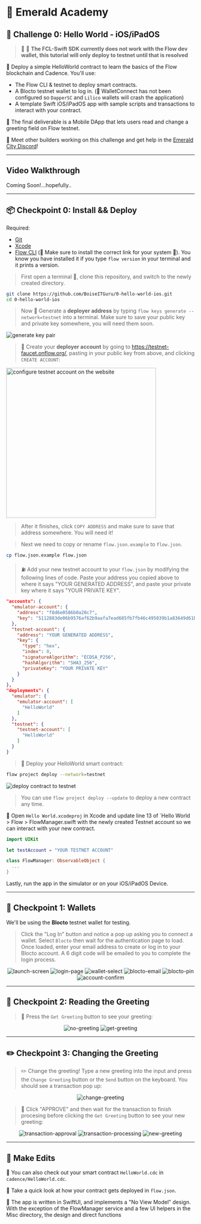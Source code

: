 # 💎 Emerald Academy

## 🚩 Challenge 0: Hello World - iOS/iPadOS

> 🧨 🧨 **The FCL-Swift SDK currently does not work with the Flow dev wallet, this tutorial will only deploy to testnet until that is resolved**

🎫 Deploy a simple HelloWorld contract to learn the basics of the Flow blockchain and Cadence. You'll use:

- The Flow CLI & testnet to deploy smart contracts.
- A Blocto testnet wallet to log in. (🧨 WalletConnect has not been configured so `DapperSC` and `Lilico` wallets will crash the application)
- A template Swift iOS/iPadOS app with sample scripts and transactions to interact with your contract.

🌟 The final deliverable is a Mobile DApp that lets users read and change a greeting field on Flow testnet.

💬 Meet other builders working on this challenge and get help in the [Emerald City Discord](https://discord.gg/emeraldcity)!

---

## Video Walkthrough

Coming Soon!...hopefully..

---

## 📦 Checkpoint 0: Install && Deploy

Required:

- [Git](https://git-scm.com/downloads)
- [Xcode](https://apps.apple.com/us/app/xcode/id497799835?mt=12)
- [Flow CLI](https://docs.onflow.org/flow-cli/install/) (🧨 Make sure to install the correct link for your system 🧨). You know you have installed it if you type `flow version` in your terminal and it prints a version.

> First open a terminal 📱, clone this repository, and switch to the newly created directory.

```sh
git clone https://github.com/BoiseITGuru/0-hello-world-ios.git
cd 0-hello-world-ios
```

> Now 🔐 Generate a **deployer address** by typing `flow keys generate --network=testnet` into a terminal. Make sure to save your public key and private key somewhere, you will need them soon.

<img src="https://i.imgur.com/HbF4C73.png" alt="generate key pair" />

> 👛 Create your **deployer account** by going to <https://testnet-faucet.onflow.org/>, pasting in your public key from above, and clicking `CREATE ACCOUNT`:

<img src="https://i.imgur.com/73OjT3K.png" alt="configure testnet account on the website" width="400" />

> After it finishes, click `COPY ADDRESS` and make sure to save that address somewhere. You will need it!

> Next we need to copy or rename `flow.json.example` to `flow.json`.

```sh
cp flow.json.example flow.json
```

> ⛽️ Add your new testnet account to your `flow.json` by modifying the following lines of code. Paste your address you copied above to where it says "YOUR GENERATED ADDRESS", and paste your private key where it says "YOUR PRIVATE KEY".

```json
"accounts": {
  "emulator-account": {
    "address": "f8d6e0586b0a20c7",
    "key": "5112883de06b9576af62b9aafa7ead685fb7fb46c495039b1a83649d61bff97c"
  },
  "testnet-account": {
    "address": "YOUR GENERATED ADDRESS",
    "key": {
      "type": "hex",
      "index": 0,
      "signatureAlgorithm": "ECDSA_P256",
      "hashAlgorithm": "SHA3_256",
      "privateKey": "YOUR PRIVATE KEY"
    }
  }
},
"deployments": {
  "emulator": {
    "emulator-account": [
      "HelloWorld"
    ]
  },
  "testnet": {
    "testnet-account": [
      "HelloWorld"
    ]
  }
}
```

> 🚀 Deploy your HelloWorld smart contract:

```sh
flow project deploy --network=testnet
```

<img src="https://i.imgur.com/GBFs2Uz.png" alt="deploy contract to testnet" />

> You can use `flow project deploy --update` to deploy a new contract any time.

📱 Open `Hello World.xcodeproj` in Xcode and update line 13 of `Hello World > Flow > FlowManager.swift with the newly created Testnet account so we can interact with your new contract.

```swift
import UIKit

let testAccount = "YOUR TESTNET ACCOUNT"

class FlowManager: ObservableObject {
  ...
}
```

Lastly, run the app in the simulator or on your iOS/iPadOS Device.

---

## 👛 Checkpoint 1: Wallets

We'll be using the **Blocto** testnet wallet for testing.

> Click the "Log In" button and notice a pop up asking you to connect a wallet. Select `Blocto` then wait for the authentication page to load. Once loaded, enter your email address to create or log in to your Blocto account. A 6 digit code will be emailed to you to complete the login process.

<div align="center">
  <img src="https://i.imgur.com/jUo8QDQl.png" alt="launch-screen" />
  <img src="https://i.imgur.com/HyGr40al.png" alt="login-page" />
  <img src="https://i.imgur.com/FqNl1mMl.png" alt="wallet-select" />
  <img src="https://i.imgur.com/6ZF36Apl.png" alt="blocto-email" />
  <img src="https://i.imgur.com/k8PgJB9l.png" alt="blocto-pin" />
  <img src="https://i.imgur.com/2pBBsxMl.png" alt="account-confirm" />
</div>

---

## 📘 Checkpoint 2: Reading the Greeting

> 👀 Press the `Get Greeting` button to see your greeting:

<div align="center">
  <img src="https://i.imgur.com/mGDpcdfl.png" alt="no-greeting" />
  <img src="https://i.imgur.com/G6Tubj4l.png" alt="get-greeting" />
</div>

---

## ✏️ Checkpoint 3: Changing the Greeting

> ✏️ Change the greeting! Type a new greeting into the input and press the `Change Greeting` button or the `Send` button on the keyboard. You should see a transaction pop up:

<div align="center">
  <img src="https://i.imgur.com/RRoAOgMl.png" alt="change-greeting" />
</div>

> 👀 Click "APPROVE" and then wait for the transaction to finish procesing before clicking the `Get Greeting` button to see your new greeting:

<div align="center">
  <img src="https://i.imgur.com/u2TcSvql.png" alt="transaction-approval" />
  <img src="https://i.imgur.com/LFXpdJNl.png" alt="transaction-processing" />
  <img src="https://i.imgur.com/19YnQH1l.png" alt="new-greeting" />
</div>

---

## 📝 Make Edits

🔏 You can also check out your smart contract `HelloWorld.cdc` in `cadence/HelloWorld.cdc`.

💼 Take a quick look at how your contract gets deployed in `flow.json`.

📝 The app is written in SwiftUI, and implements a "No View Model" design. With the exception of the FlowManager service and a few UI helpers in the Misc directory, the design and direct functions
